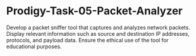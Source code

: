 # Prodigy-Task-05-Packet-Analyzer
Develop a packet sniffer tool that captures and analyzes network packets. Display relevant information such as source and destination IP addresses, protocols, and payload data. Ensure the ethical use of the tool for educational purposes.
